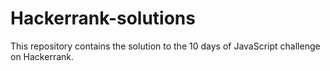 # Hackerrank-solutions
This repository contains the solution to the 10 days of JavaScript challenge on Hackerrank.
